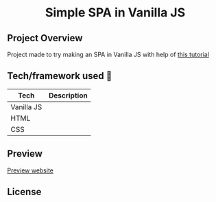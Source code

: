<h1 align="center">Simple SPA in Vanilla JS</h1>


## Project Overview
Project made to try making an SPA in Vanilla JS with help of <a href="https://dev.to/rishavs/making-a-single-page-app-in-ye-good-olde-js-es6-3eng">this tutorial</a>
## Tech/framework used 🔧

| Tech                                                    | Description                              |
| ------------------------------------------------------- | ---------------------------------------- |
| Vanilla JS                         |    |
| HTML                        |     |
| CSS                           |    |
## Preview
<a href="drozd1krystian.github.io/strony/SPA/dist/index.html">Preview website</a>
## License
